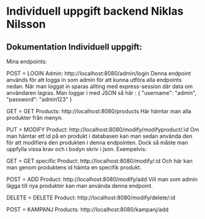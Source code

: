 # Individuell uppgift backend Niklas Nilsson



## Dokumentation Individuell uppgift:

Mina endpoints:

POST = LOGIN Admin: http://localhost:8080/admin/login
Denna endpoint används för att logga in som admin för att kunna utföra alla endpoints nedan. När man loggat in sparas allting med express-session där data om användaren lagras. Man loggar i med JSON så här : 
{
	"username": "admin",
	"password": "admin123"
}

GET = GET Products: http://localhost:8080/products
Här hämtar man alla produkter från menyn.

PUT = MODIFY Product: http://localhost:8080/modify/modifyproduct/:id
Om man hämtar ett id på en produkt i databasen kan man sedan använda den för att modifiera den produkten i denna endpointen. Dock så måste man uppfylla vissa krav och i bodyn skriv i json. Exempelvis:



GET = GET specific Product: http://localhost:8080/modify/:id
Och här kan man genom produktens id hämta en specifik produkt.

POST = ADD Product: http://localhost:8080/modify/add
Vill man som admin lägga till nya produkter kan man använda denna endpoint.

DELETE = DELETE Product: http://localhost:8080/modify/delete/:id

POST = KAMPANJ Products: http://localhost:8080/kampanj/add


